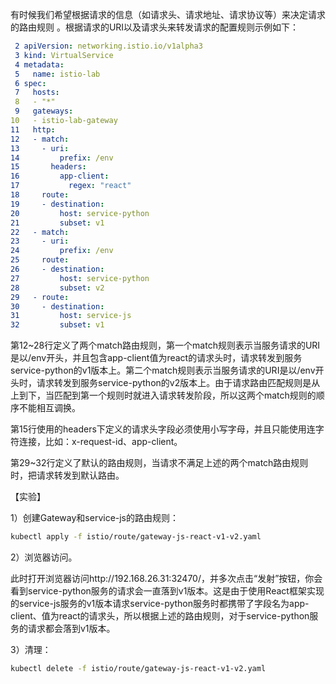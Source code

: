 有时候我们希望根据请求的信息（如请求头、请求地址、请求协议等）来决定请求的路由规则 。根据请求的URI以及请求头来转发请求的配置规则示例如下：

```yaml
 2 apiVersion: networking.istio.io/v1alpha3
 3 kind: VirtualService
 4 metadata:
 5   name: istio-lab
 6 spec:
 7   hosts:
 8   - "*"
 9   gateways:
10   - istio-lab-gateway
11   http:
12   - match:
13     - uri:
14         prefix: /env
15       headers:
16         app-client:
17           regex: "react"
18     route:
19     - destination:
20         host: service-python
21         subset: v1
22   - match:
23     - uri:
24         prefix: /env
25     route:
26     - destination:
27         host: service-python
28         subset: v2
29   - route:
30     - destination:
31         host: service-js
32         subset: v1
```
第12~28行定义了两个match路由规则，第一个match规则表示当服务请求的URI是以/env开头，并且包含app-client值为react的请求头时，请求转发到服务service-python的v1版本上。第二个match规则表示当服务请求的URI是以/env开头时，请求转发到服务service-python的v2版本上。由于请求路由匹配规则是从上到下，当匹配到第一个规则时就进入请求转发阶段，所以这两个match规则的顺序不能相互调换。

第15行使用的headers下定义的请求头字段必须使用小写字母，并且只能使用连字符连接，比如：x-request-id、app-client。

第29~32行定义了默认的路由规则，当请求不满足上述的两个match路由规则时，把请求转发到默认路由。

【实验】

1）创建Gateway和service-js的路由规则：

```bash
kubectl apply -f istio/route/gateway-js-react-v1-v2.yaml
```

2）浏览器访问。

此时打开浏览器访问http://192.168.26.31:32470/，并多次点击“发射”按钮，你会看到service-python服务的请求会一直落到v1版本。这是由于使用React框架实现的service-js服务的v1版本请求service-python服务时都携带了字段名为app-client、值为react的请求头，所以根据上述的路由规则，对于service-python服务的请求都会落到v1版本。

3）清理：

```bash
kubectl delete -f istio/route/gateway-js-react-v1-v2.yaml
```
